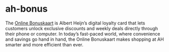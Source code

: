 # ah-bonus
The [Online Bonuskaart](https://ah-bonus.nl/) is Albert Heijn’s digital loyalty card that lets customers unlock exclusive discounts and weekly deals directly through their phone or computer. In today’s fast-paced world, where convenience and savings go hand in hand, the Online Bonuskaart makes shopping at AH smarter and more efficient than ever.
